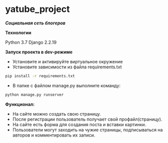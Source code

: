 # yatube_project
***Социальная сеть блогеров***

**Технологии**

Python 3.7 Django 2.2.19

**Запуск проекта в dev-режиме**

- Установите и активируйте виртуальное окружение
- Установите зависимости из файла requirements.txt
```sh
pip install -r requirements.txt
```
- В папке с файлом manage.py выполните команду:
```sh
python manage.py runserver
```
**Функционал:**

- На сайте можно создать свою страницу.
- После регистрации пользователь получает свой профайл(страницу).
- На сайте есть форма для создания поста и вставки картинки.
- Пользователи могут заходить на чужие страницы, подписываться на авторов и комментировать их записи.
